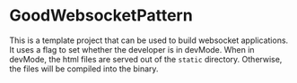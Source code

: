 # GoodWebsocketPattern

This is a template project that can be used to build websocket applications.
It uses a flag to set whether the developer is in devMode. When in devMode, the
html files are served out of the `static` directory. Otherwise, the files will be
compiled into the binary.